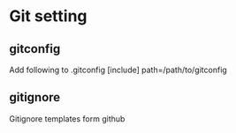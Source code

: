 Git setting
===========

gitconfig
---------
Add following to .gitconfig
[include]
    path=/path/to/gitconfig

gitignore
---------
Gitignore templates form github
